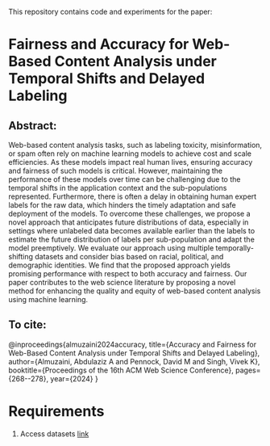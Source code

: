 This repository contains code and experiments for the paper:

# Fairness and Accuracy for Web-Based Content Analysis under Temporal Shifts and Delayed Labeling 

## Abstract:
Web-based content analysis tasks, such as labeling toxicity, misinformation, or spam often rely on machine learning models to achieve cost and scale efficiencies. As these models impact real human lives, ensuring accuracy and fairness of such models is critical. However, maintaining the performance of these models over time can be challenging due to the temporal shifts in the application context and the sub-populations represented. Furthermore, there is often a delay in obtaining human expert labels for the raw data, which hinders the timely adaptation and safe deployment of the models. To overcome these challenges, we propose a novel approach that anticipates future distributions of data, especially in settings where unlabeled data becomes available earlier than the labels to estimate the future distribution of labels per sub-population and adapt the model preemptively. We evaluate our approach using multiple temporally-shifting datasets and consider bias based on racial, political, and demographic identities. We find that the proposed approach yields promising performance with respect to both accuracy and fairness. Our paper contributes to the web science literature by proposing a novel method for enhancing the quality and equity of web-based content analysis using machine learning. 

## To cite:
@inproceedings{almuzaini2024accuracy,
  title={Accuracy and Fairness for Web-Based Content Analysis under Temporal Shifts and Delayed Labeling},
  author={Almuzaini, Abdulaziz A and Pennock, David M and Singh, Vivek K},
  booktitle={Proceedings of the 16th ACM Web Science Conference},
  pages={268--278},
  year={2024}
}

# Requirements

1. Access datasets [link](https://drive.google.com/file/d/1EAuFH9m2yuX-p38N-0NpJIYDvyvkDmOF/view?usp=sharing)
